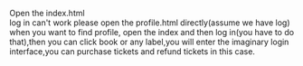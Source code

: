 Open the index.html <br>
log in can't work please open the profile.html directly(assume we have log) <br>
when you want to find profile, open the index and then log in(you have to do that),then you can click book or any label,you will enter the imaginary login interface,you can purchase tickets and refund tickets in this case.
